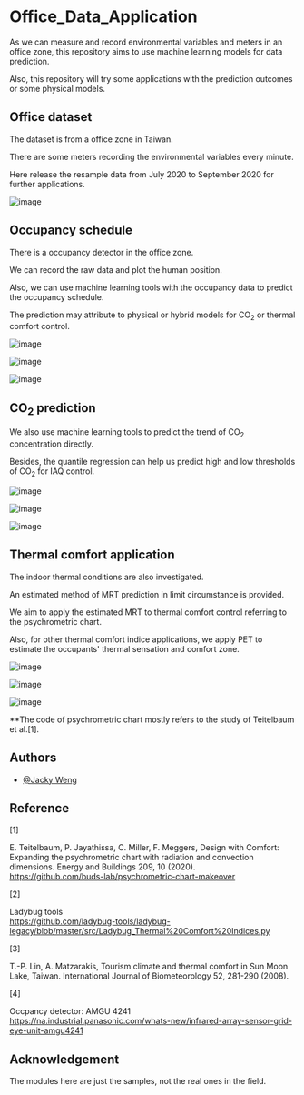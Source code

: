 # Office_Data_Application

As we can measure and record environmental variables and meters in an office zone, this repository aims to use machine learning models for data prediction.

Also, this repository will try some applications with the prediction outcomes or some physical models.



## Office dataset 

The dataset is from a office zone in Taiwan.

There are some meters recording the environmental variables every minute.

Here release the resample data from July 2020 to September 2020 for further applications.

![image](https://github.com/JackyWeng526/Office_Data_Application/blob/main/Images/Data_table.PNG)



## Occupancy schedule

There is a occupancy detector in the office zone.

We can record the raw data and plot the human position.

Also, we can use machine learning tools with the occupancy data to predict the occupancy schedule.

The prediction may attribute to physical or hybrid models for CO<sub>2</sub> or thermal comfort control.

![image](https://github.com/JackyWeng526/Office_Data_Application/blob/main/Images/Occ_sensor.png)

![image](https://github.com/JackyWeng526/Office_Data_Application/blob/main/Images/Occ_prediction.png)

![image](https://github.com/JackyWeng526/Office_Data_Application/blob/main/Images/Occ_prediction_example.png)


## CO<sub>2</sub> prediction

We also use machine learning tools to predict the trend of CO<sub>2</sub> concentration directly.

Besides, the quantile regression can help us predict high and low thresholds of CO<sub>2</sub> for IAQ control.

![image](https://github.com/JackyWeng526/Office_Data_Application/blob/main/Images/CO2_prediction.png)

![image](https://github.com/JackyWeng526/Office_Data_Application/blob/main/Images/CO2_prediction_example.png)

![image](https://github.com/JackyWeng526/Office_Data_Application/blob/main/Images/CO2_control.png)



## Thermal comfort application

The indoor thermal conditions are also investigated.

An estimated method of MRT prediction in limit circumstance is provided.

We aim to apply the estimated MRT to thermal comfort control referring to the psychrometric chart.

Also, for other thermal comfort indice applications, we apply PET to estimate the occupants' thermal sensation and comfort zone.

![image](https://github.com/JackyWeng526/Office_Data_Application/blob/main/Images/MRT_prediction.png)

![image](https://github.com/JackyWeng526/Office_Data_Application/blob/main/Images/Psychart_application.png)

![image](https://github.com/JackyWeng526/Office_Data_Application/blob/main/Images/PET_application.png)

**The code of psychrometric chart mostly refers to the study of Teitelbaum et al.[1].


## Authors
- [@Jacky Weng](https://github.com/JackyWeng526)


## Reference
[1]

E. Teitelbaum, P. Jayathissa, C. Miller, F. Meggers, Design with Comfort: Expanding the psychrometric chart with radiation and convection dimensions. Energy and Buildings 209, 10 (2020).<br>
https://github.com/buds-lab/psychrometric-chart-makeover

[2]

Ladybug tools<br>
https://github.com/ladybug-tools/ladybug-legacy/blob/master/src/Ladybug_Thermal%20Comfort%20Indices.py

[3]

T.-P. Lin, A. Matzarakis, Tourism climate and thermal comfort in Sun Moon Lake, Taiwan. International Journal of Biometeorology 52, 281-290 (2008).

[4]

Occpancy detector: AMGU 4241<br>
https://na.industrial.panasonic.com/whats-new/infrared-array-sensor-grid-eye-unit-amgu4241


## Acknowledgement
The modules here are just the samples, not the real ones in the field.
